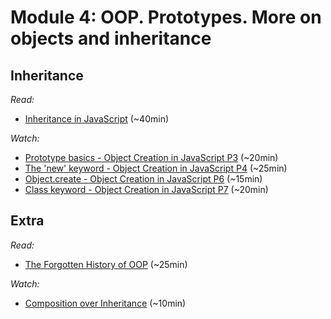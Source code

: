 # Module 4: OOP. Prototypes. More on objects and inheritance

## Inheritance

_Read:_

- [Inheritance in JavaScript](https://developer.mozilla.org/en-US/docs/Learn/JavaScript/Objects/Inheritance) (~40min)

_Watch:_

- [Prototype basics - Object Creation in JavaScript P3](https://www.youtube.com/watch?v=YkoelSTUy7A) (~20min)
- [The 'new' keyword - Object Creation in JavaScript P4](https://www.youtube.com/watch?v=Y3zzCY62NYc) (~25min)
- [Object.create - Object Creation in JavaScript P6](https://www.youtube.com/watch?v=GhbhD1HR5vk) (~15min)
- [Class keyword - Object Creation in JavaScript P7](https://www.youtube.com/watch?v=Tllw4EPhLiQ) (~20min)


## Extra

_Read:_

- [The Forgotten History of OOP](https://medium.com/javascript-scene/the-forgotten-history-of-oop-88d71b9b2d9f) (~25min)

_Watch:_

- [Composition over Inheritance](https://www.youtube.com/watch?v=wfMtDGfHWpA) (~10min)
